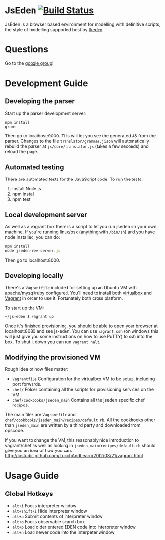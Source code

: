# JsEden [![Build Status](https://secure.travis-ci.org/EMGroup/js-eden.png?branch=master)](https://travis-ci.org/EMGroup/js-eden)

JsEden is a browser based environment for modelling with definitive scripts, the style of modelling supported best by [tkeden](http://www2.warwick.ac.uk/fac/sci/dcs/research/em/software/eden/).

# Questions

Go to the [google group](https://groups.google.com/forum/#!forum/jseden)!

# Development Guide

## Developing the parser

Start up the parser development server:

```
npm install
grunt
```

Then go to localhost:9000. This will let you see the generated JS from the
parser. Changes to the file `translator/grammar.jison` will automatically
rebuild the parser at `js/core/translator.js` (takes a few seconds) and reload
the page.


## Automated testing

There are automated tests for the JavaScript code. To run the tests:

1) install Node.js
2) npm install
3) npm test

## Local development server

As well as a vagrant box there is a script to let you run jseden on your own
machine. If you're running linux/osx (anything with `/bin/sh`) and you have
node installed, you can do:

```javascript
npm install
node jseden-dev-server.js
```

Then go to localhost:8000.

## Developing locally

There's a `Vagrantfile` included for setting up an Ubuntu VM with apache/mysql/ruby configured. You'll need to install both [virtualbox](https://www.virtualbox.org/) and [Vagrant](http://vagrantup.com/) in order to use it. Fortunately both cross platform.

To start up the VM:

```~/js-eden $ vagrant up```

Once it's finished provisioning, you should be able to open your browser at localhost:8080 and see js-eden. You can use `vagrant ssh` (on windows this will just give you some instructions on how to use PuTTY) to ssh into the box. To shut it down you can run `vagrant halt`.

## Modifying the provisioned VM

Rough idea of how files matter:

* `Vagrantfile` Configuration for the virtualbox VM to be setup, including port forwards.
* `chef/` Folder containing all the scripts for provisioning services on the VM.
* `chef/cookbooks/jseden_main` Contains all the jseden specific chef recipes.

The main files are `Vagrantfile` and `chef/cookbooks/jseden_main/recipes/default.rb`. All the cookbooks other than `jseden_main` are written by a third party and downloaded from opscode.

If you want to change the VM, this reasonably nice introduction to vagrant/chef as well as looking in `jseden_main/recipes/default.rb` should give you an idea of how you can.
http://iostudio.github.com/LunchAndLearn/2012/03/21/vagrant.html


# Usage Guide

## Global Hotkeys

* `alt+i` Focus interpreter window
* `alt+shift+i` Hide interpreter window
* `alt+a` Submit contents of interpreter window
* `alt+o` Focus observable search box
* `alt+p` Load older entered EDEN code into interpreter window
* `alt+n` Load newer code into the interpeter window

